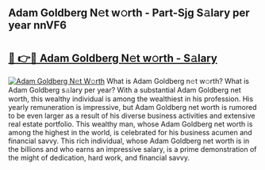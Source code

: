 ## Adam Goldberg N𝚎t w𝚘rth - Part-Sjg S𝚊lary per year nnVF6

# <h2><a href="http://gc14uo5.nevu.top/?p=Adam+Goldberg">🔗 👉🔴 Adam Goldberg N𝚎t w𝚘rth - S𝚊lary</a></h2>

[![Adam Goldberg N𝚎t W𝚘rth](https://i.imgur.com/Oavwk0R.jpeg)](http://gc14uo5.nevu.top/?p=Adam+Goldberg)
What is Adam Goldberg n𝚎t w𝚘rth? What is Adam Goldberg s𝚊lary per year?
With a substantial Adam Goldberg net worth, this wealthy individual is among the wealthiest in his profession. His yearly remuneration is impressive, but Adam Goldberg net worth is rumored to be even larger as a result of his diverse business activities and extensive real estate portfolio. This wealthy man, whose Adam Goldberg net worth is among the highest in the world, is celebrated for his business acumen and financial savvy. This rich individual, whose Adam Goldberg net worth is in the billions and who earns an impressive salary, is a prime demonstration of the might of dedication, hard work, and financial savvy.
